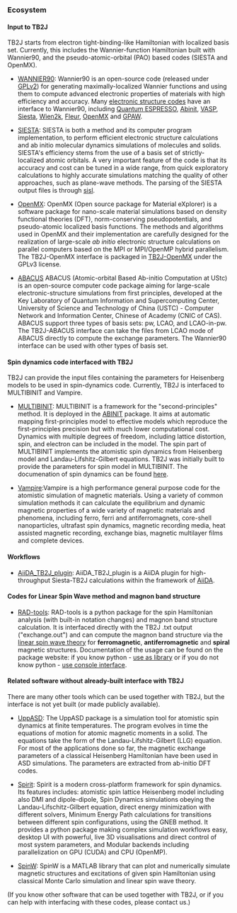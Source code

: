 ### Ecosystem



#### Input to TB2J

 TB2J starts from electron tight-binding-like Hamiltonian with localized basis set. Currently, this includes the Wannier-function Hamiltonian built with Wannier90, and the pseudo-atomic-orbital (PAO) based codes (SIESTA and OpenMX). 

* [WANNIER90](https://wannier.org/):  Wannier90 is an open-source code (released under [GPLv2](http://www.gnu.org/licenses/old-licenses/gpl-2.0.html)) for generating maximally-localized Wannier functions and using them to compute advanced electronic properties of materials with high efficiency and accuracy. Many [electronic structure codes](https://wannier.org/download/#es-codes) have an interface to Wannier90, including [Quantum ESPRESSO](http://www.quantum-espresso.org/), [Abinit](http://www.abinit.org/), [VASP](https://www.vasp.at/), [Siesta](http://www.icmab.es/siesta), [Wien2k](http://www.wien2k.at/), [Fleur](http://www.flapw.de/), [OpenMX](http://www.openmx-square.org/) and [GPAW](https://wiki.fysik.dtu.dk/gpaw/). 

* [SIESTA](https://siesta-project.org/siesta/): SIESTA is both a method and its computer program implementation, to perform efficient electronic structure calculations and ab initio molecular dynamics simulations of molecules and solids. SIESTA's efficiency stems from the use of a basis set of strictly-localized atomic orbitals. A very important feature of the code is that its accuracy and cost can be tuned in a wide range, from quick exploratory calculations to highly accurate simulations matching the quality of other approaches, such as plane-wave methods. The parsing of the SIESTA output files is through [sisl](https://github.com/zerothi/sisl). 

* [OpenMX](https://www.openmx-square.org/): OpenMX (Open source package for Material eXplorer) is a software package for nano-scale material simulations based on density functional theories (DFT), norm-conserving pseudopotentials, and pseudo-atomic localized basis functions. The methods and algorithms used in OpenMX and their implementation are carefully designed for the realization of large-scale *ab initio* electronic structure calculations on parallel computers based on the MPI or MPI/OpenMP hybrid parallelism. The TB2J-OpenMX interface is packaged in [TB2J-OpenMX](https://github.com/mailhexu/TB2J-OpenMX) under the GPLv3 license. 

* [ABACUS](https://abacus.ustc.edu.cn/main.htm) ABACUS (Atomic-orbital Based Ab-initio Computation at UStc) is an open-source computer code package aiming for large-scale electronic-structure simulations from first principles, developed at the Key Laboratory of Quantum Information and Supercomputing Center, University of Science and Technology of China (USTC) - Computer Network and Information Center, Chinese of Academy (CNIC of CAS). ABACUS support three types of basis sets: pw, LCAO, and LCAO-in-pw. The TB2J-ABACUS interface can take the files from LCAO mode of ABACUS directly to compute the exchange parameters. The Wannier90 interface can be used with other types of basis set. 


#### Spin dynamics code interfaced with TB2J

TB2J can provide the input files containing the parameters for Heisenberg models to be used in spin-dynamics code.  Currently, TB2J is interfaced to MULTIBINIT and Vampire. 

* [MULTIBINIT](https://www.abinit.org/): MULTIBINIT is a framework for the "second-principles" method. It is deployed in the [ABINIT](https://www.abinit.org/) package. It aims at automatic mapping first-principles model to effective models which reproduce the first-principles precision but with much lower computational cost. Dynamics with multiple degrees of freedom, including lattice distortion, spin, and electron can be included in the model.  The spin part of MULTIBINIT implements the atomistic spin dynamics from Heisenberg model and Landau-Lifshitz-Gilbert equations.  TB2J was initially built to provide the parameters for spin model in MULTIBINIT. The documenation of spin dynamics can be found [here](https://docs.abinit.org/tutorial/spin_model/).

* [Vampire](https://vampire.york.ac.uk/):Vampire is a high performance general purpose code for the atomistic simulation of magnetic materials. Using a variety of common simulation methods it can calculate the equilibrium and dynamic magnetic properties of a wide variety of magnetic materials and phenomena, including ferro, ferri and antiferromagnets, core-shell nanoparticles, ultrafast spin dynamics, magnetic recording media, heat assisted magnetic recording, exchange bias, magnetic multilayer films and complete devices.


#### Workflows

* [AiiDA\_TB2J\_plugin](https://github.com/antelmor/aiida_tb2j_plugin/tree/groundstate2/aiida_tb2j): AiiDA\_TB2J\_plugin is a AiiDA plugin for high-throughput Siesta-TB2J calculations within the framework of [AiiDA](https://www.aiida.net/). 

#### Codes for Linear Spin Wave method and magnon band structure

* [RAD-tools](https://rad-tools.org/): RAD-tools is a python package for the spin Hamiltonian analysis (with built-in notation changes) and magnon band structure calculation. It is interfaced directly with the TB2J .txt output ("exchange.out") and can compute the magnon band structure via the [linear spin wave theory](https://rad-tools.org/en/stable/user-guide/library/magnon-dispersion.html) for **ferromagnetic**, **antiferromagnetic** and **spiral** magnetic structures. Documentation of the usage can be found on the package website: if you know python -  [use as library](https://rad-tools.org/en/stable/user-guide/module/magnons/index.html) or if you do not know python - [use console interface](https://rad-tools.org/en/stable/user-guide/scripts/rad-plot-tb2j-magnons.html).


  

#### Related software without already-built interface with TB2J

There are many other tools which can be used together with TB2J, but the interface is not yet built (or made publicly available). 

* [UppASD](https://www.physics.uu.se/forskning/materialteori/pagaende-forskning/uppasd/): The UppASD package is a simulation tool for atomistic spin dynamics at finite temperatures. The program evolves in time the equations of motion for atomic magnetic moments in a solid. The equations take the form of the Landau-Lifshitz-Gilbert (LLG) equation. For most of the applications done so far, the magnetic exchange parameters of a classical Heisenberg Hamiltonian have been used in ASD simulations. The parameters are extracted from ab-initio DFT codes.

* [Spirit](https://spirit-code.github.io/): Spirit is a modern cross-platform framework for spin dynamics. Its features includes: atomistic spin lattice Heisenberg model including also DMI and dipole-dipole, Spin Dynamics simulations obeying the Landau-Lifschitz-Gilbert equation, direct energy minimization with different solvers, Minimum Energy Path calculations for transitions between different spin configurations, using the GNEB method. It provides a python package making complex simulation workflows easy, desktop UI with powerful, live 3D visualisations and direct control of most system parameters, and Modular backends including parallelization on GPU (CUDA) and CPU (OpenMP).

* [SpinW](https://spinw.org/): SpinW is a MATLAB library that can plot and numerically simulate magnetic structures and excitations of given spin Hamiltonian using classical Monte Carlo simulation and linear spin wave theory.

(If you know other software that can be used together with TB2J, or if you can help with interfacing with these codes,  please contact us.)



